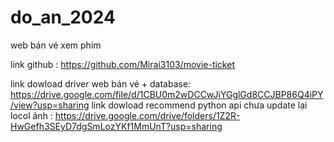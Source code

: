 # do_an_2024
web bán vé xem phim

link github : https://github.com/Mirai3103/movie-ticket

link dowload driver web bán vé + database: https://drive.google.com/file/d/1CBU0m2wDCCwJjYGglGd8CCJBP86Q4iPY/view?usp=sharing
link dowload recommend python api chưa update lại locol ảnh : https://drive.google.com/drive/folders/1Z2R-HwGefh3SEyD7dgSmLozYKf1MmUnT?usp=sharing
